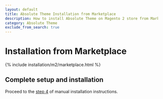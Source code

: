 ```yaml
---
layout: default
title: Absolute Theme Installation from Marketplace
description: How to install Absolute Theme on Magento 2 store from Marketplace
category: Absolute Theme
exclude_from_search: true
---
```


# Installation from Marketplace

{% include installation/m2/marketplace.html %}

## Complete setup and installation

Proceed to the [step 4](../manual/#setup-configuration-and-theme-content) of manual
installation instructions.
